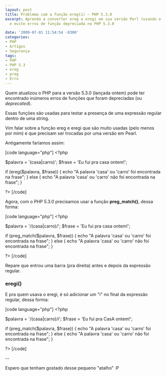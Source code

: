 ```yaml
---
layout: post
title: Problema com a função ereg(i) – PHP 5.3.0
excerpt: Aprenda a converter ereg e eregi em sua versão Perl (usando o preg_match)
  e evite erros de função depreciada no PHP 5.3.0

date: '2009-07-01 11:54:54 -0300'
categories:
- PHP
- Artigos
- Segurança
tags:
- PHP
- PHP 5.3
- ereg
- preg
- Erro
---
```

Quem atualizou o PHP para a versão 5.3.0 (<span class="removed_link" title="http://blog.thiagobelem.net/noticias/php-5-3-0-lancado/">lançada ontem</span>) pode ter encontrado inúmeros erros de funções que foram depreciadas (ou <em>deprecated</em>).

Essas funções são usadas para testar a presença de uma expressão regular dentro de uma string.

Vim falar sobre a função ereg e eregi que são muito usadas (pelo menos por mim) e que precisam ser trocadas por uma versão em Pearl.

Antigamente faríamos assim:


[code language="php"]
&lt;?php

$palavra = '(casa|carro)';
$frase = 'Eu fui pra casa ontem!';

if (ereg($palavra, $frase)) {
	echo &quot;A palavra 'casa' ou 'carro' foi encontrada na frase&quot;;
} else {
	echo &quot;A palavra 'casa' ou 'carro' não foi encontrada na frase&quot;;
}

?&gt;
[/code]

Agora, com o PHP 5.3.0 precisamos usar a função <strong>preg_match()</strong>, dessa forma:


[code language="php"]
&lt;?php

$palavra = '/(casa|carro)/';
$frase = 'Eu fui pra casa ontem!';

if (preg_match($palavra, $frase)) {
	echo &quot;A palavra 'casa' ou 'carro' foi encontrada na frase&quot;;
} else {
	echo &quot;A palavra 'casa' ou 'carro' não foi encontrada na frase&quot;;
}

?&gt;
[/code]

Repare que entrou uma barra (pra direita) antes e depois da expressão regular.

<h3>eregi()</h3>
E pra quem usava o eregi, é só adicionar um "i" no final da expressão regular, dessa forma:


[code language="php"]
&lt;?php

$palavra = '/(casa|carro)/i';
$frase = 'Eu fui pra CasA ontem!';

if (preg_match($palavra, $frase)) {
	echo &quot;A palavra 'casa' ou 'carro' foi encontrada na frase&quot;;
} else {
	echo &quot;A palavra 'casa' ou 'carro' não foi encontrada na frase&quot;;
}

?&gt;
[/code]

--

Espero que tenham gostado desse pequeno "atalho" :P

